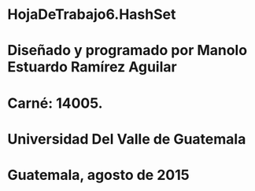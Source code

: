 # HojaDeTrabajo6.HashSet
# Diseñado y programado por Manolo Estuardo Ramírez Aguilar 
# Carné: 14005. 
# Universidad Del Valle de Guatemala
# Guatemala, agosto de 2015
